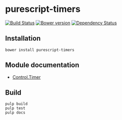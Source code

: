 # purescript-timers

[![Build Status](https://travis-ci.org/CapillarySoftware/purescript-timers.svg?branch=master)](https://travis-ci.org/CapillarySoftware/purescript-timers)
[![Bower version](https://badge.fury.io/bo/purescript-timers.svg)](http://badge.fury.io/bo/purescript-timers)
[![Dependency Status](https://www.versioneye.com/user/projects/54722c968101065aaf000981/badge.svg?style=flat)](https://www.versioneye.com/user/projects/54722c968101065aaf000981)

## Installation

```
bower install purescript-timers
```

## Module documentation

- [Control.Timer](docs/Control/Timer.md)

## Build

```
pulp build
pulp test
pulp docs
```
